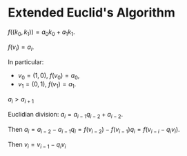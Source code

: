 # Extended Euclid's Algorithm

$f((k_0, k_1)) = a_0 k_0 + a_1 k_1$.

$f(v_i) = a_i$.

In particular:
- $v_0 = (1, 0)$, $f(v_0) = a_0$,
- $v_1 = (0, 1)$, $f(v_1) = a_1$.

$a_i > a_{i+1}$

Euclidian division: $a_i = a_{i-1} q_{i-2} + a_{i-2}$.

Then $a_i = a_{i-2} - a_{i-1} q_i = f(v_{i-2}) - f(v_{i-1}) q_i = f(v_{i-i} - q_i v_i)$.

Then $v_i = v_{i-1} - q_i v_i$
